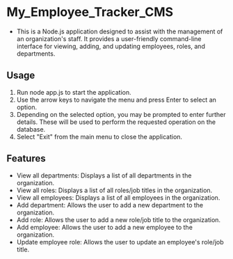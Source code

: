 # My_Employee_Tracker_CMS

* This is a Node.js application designed to assist with the management of an organization's staff. It provides a user-friendly command-line interface for viewing, adding, and updating employees, roles, and departments.




## Usage
1. Run node app.js to start the application.
2. Use the arrow keys to navigate the menu and press Enter to select an option.
3. Depending on the selected option, you may be prompted to enter further details. These will be used to perform the requested operation on the database.
4. Select "Exit" from the main menu to close the application.

## Features
* View all departments: Displays a list of all departments in the organization.
* View all roles: Displays a list of all roles/job titles in the organization.
* View all employees: Displays a list of all employees in the organization.
* Add department: Allows the user to add a new department to the organization.
* Add role: Allows the user to add a new role/job title to the organization.
* Add employee: Allows the user to add a new employee to the organization.
* Update employee role: Allows the user to update an employee's role/job title.